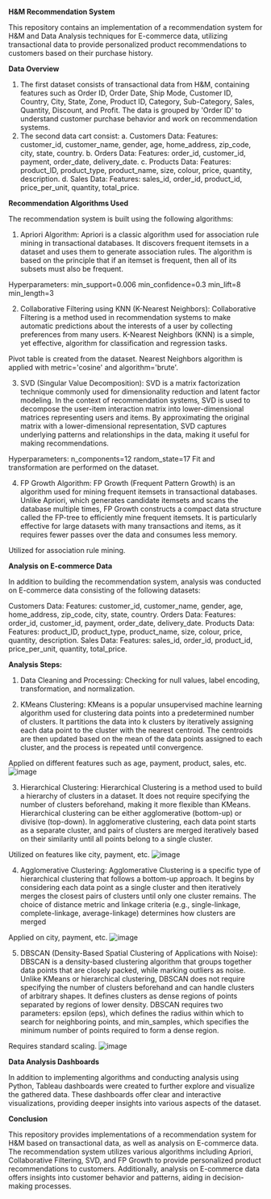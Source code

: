 
**H&M Recommendation System**


This repository contains an implementation of a recommendation system for H&M and Data Analysis techniques for E-commerce data, utilizing transactional data to provide personalized product recommendations to customers based on their purchase history.

**Data Overview**

1. The first dataset consists of transactional data from H&M, containing features such as Order ID, Order Date, Ship Mode, Customer ID, Country, City, State, Zone, Product ID, Category, Sub-Category, Sales, Quantity, Discount, and Profit. The data is grouped by 'Order ID' to understand customer purchase behavior and work on recommendation systems.
2. The second data cart consist:
   a. Customers Data:
        Features: customer_id, customer_name, gender, age, home_address, zip_code, city, state, country.
   b. Orders Data:
        Features: order_id, customer_id, payment, order_date, delivery_date.
   c. Products Data:
        Features: product_ID, product_type, product_name, size, colour, price, quantity, description.
   d. Sales Data:
        Features: sales_id, order_id, product_id, price_per_unit, quantity, total_price.

   
**Recommendation Algorithms Used**

The recommendation system is built using the following algorithms:

1. Apriori Algorithm:
  Apriori is a classic algorithm used for association rule mining in transactional databases.
  It discovers frequent itemsets in a dataset and uses them to generate association rules.
  The algorithm is based on the principle that if an itemset is frequent, then all of its subsets must also be frequent.

  Hyperparameters:
  min_support=0.006
  min_confidence=0.3
  min_lift=8
  min_length=3
  
2. Collaborative Filtering using KNN (K-Nearest Neighbors):
  Collaborative Filtering is a method used in recommendation systems to make automatic predictions about the interests of a user by collecting preferences from many users.
  K-Nearest Neighbors (KNN) is a simple, yet effective, algorithm for classification and regression tasks.
    
  Pivot table is created from the dataset.
  Nearest Neighbors algorithm is applied with metric='cosine' and algorithm='brute'.
  
3. SVD (Singular Value Decomposition):
  SVD is a matrix factorization technique commonly used for dimensionality reduction and latent factor modeling.
  In the context of recommendation systems, SVD is used to decompose the user-item interaction matrix into lower-dimensional matrices representing users and items.
  By approximating the original matrix with a lower-dimensional representation, SVD captures underlying patterns and relationships in the data, making it useful for making recommendations.

  Hyperparameters:
  n_components=12
  random_state=17
  Fit and transformation are performed on the dataset.
  
4. FP Growth Algorithm:
  FP Growth (Frequent Pattern Growth) is an algorithm used for mining frequent itemsets in transactional databases.
  Unlike Apriori, which generates candidate itemsets and scans the database multiple times, FP Growth constructs a compact data structure called the FP-tree to efficiently mine frequent itemsets.
  It is particularly effective for large datasets with many transactions and items, as it requires fewer passes over the data and consumes less memory.

  Utilized for association rule mining.

  
**Analysis on E-commerce Data**

In addition to building the recommendation system, analysis was conducted on E-commerce data consisting of the following datasets:

  Customers Data:
  Features: customer_id, customer_name, gender, age, home_address, zip_code, city, state, country.
  Orders Data:
  Features: order_id, customer_id, payment, order_date, delivery_date.
  Products Data:
  Features: product_ID, product_type, product_name, size, colour, price, quantity, description.
  Sales Data:
  Features: sales_id, order_id, product_id, price_per_unit, quantity, total_price.
  

**Analysis Steps:**

1. Data Cleaning and Processing:
  Checking for null values, label encoding, transformation, and normalization.

2. KMeans Clustering:
  KMeans is a popular unsupervised machine learning algorithm used for clustering data points into a predetermined number of clusters.
  It partitions the data into k clusters by iteratively assigning each data point to the cluster with the nearest centroid.
  The centroids are then updated based on the mean of the data points assigned to each cluster, and the process is repeated until convergence.

  Applied on different features such as age, payment, product, sales, etc.
    ![image](https://github.com/ayushnshrivastav/HM_recommendation_system/assets/71760784/390034e4-cad4-4aaf-9af0-4d05031e3ec9)

  
3. Hierarchical Clustering:
  Hierarchical Clustering is a method used to build a hierarchy of clusters in a dataset.
  It does not require specifying the number of clusters beforehand, making it more flexible than KMeans.
  Hierarchical clustering can be either agglomerative (bottom-up) or divisive (top-down).
  In agglomerative clustering, each data point starts as a separate cluster, and pairs of clusters are merged iteratively based on their similarity until all points belong to a single cluster.

  Utilized on features like city, payment, etc.
  ![image](https://github.com/ayushnshrivastav/HM_recommendation_system/assets/71760784/f963864a-54ea-43d4-a79a-2e17a6b4ada7)

  
4. Agglomerative Clustering:
  Agglomerative Clustering is a specific type of hierarchical clustering that follows a bottom-up approach.
  It begins by considering each data point as a single cluster and then iteratively merges the closest pairs of clusters until only one cluster remains.
  The choice of distance metric and linkage criteria (e.g., single-linkage, complete-linkage, average-linkage) determines how clusters are merged
  
  Applied on city, payment, etc.
  ![image](https://github.com/ayushnshrivastav/HM_recommendation_system/assets/71760784/2b5af31a-4b86-4710-94ca-95989ed5ce6c)

  
5. DBSCAN (Density-Based Spatial Clustering of Applications with Noise):
  DBSCAN is a density-based clustering algorithm that groups together data points that are closely packed, while marking outliers as noise.
  Unlike KMeans or hierarchical clustering, DBSCAN does not require specifying the number of clusters beforehand and can handle clusters of arbitrary shapes.
  It defines clusters as dense regions of points separated by regions of lower density.
  DBSCAN requires two parameters: epsilon (eps), which defines the radius within which to search for neighboring points, and min_samples, which specifies the minimum number of points required to form a dense region.
  
  Requires standard scaling.
  ![image](https://github.com/ayushnshrivastav/HM_recommendation_system/assets/71760784/e482406d-c768-47d5-8c02-60fefac4db99)



**Data Analysis Dashboards**

In addition to implementing algorithms and conducting analysis using Python, Tableau dashboards were created to further explore and visualize the gathered data. These dashboards offer clear and interactive visualizations, providing deeper insights into various aspects of the dataset.
  
**Conclusion**


This repository provides implementations of a recommendation system for H&M based on transactional data, as well as analysis on E-commerce data. The recommendation system utilizes various algorithms including Apriori, Collaborative Filtering, SVD, and FP Growth to provide personalized product recommendations to customers. Additionally, analysis on E-commerce data offers insights into customer behavior and patterns, aiding in decision-making processes.

